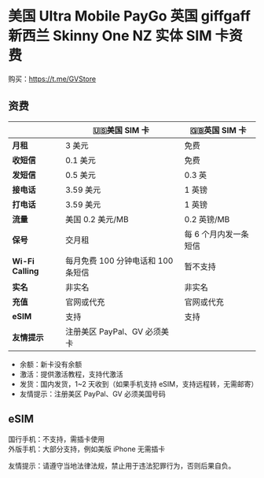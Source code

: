 # 美国 Ultra Mobile PayGo 英国 giffgaff 新西兰 Skinny One NZ 实体 SIM 卡资费

购买：https://t.me/GVStore

## 资费

|   |  🇺🇸美国 SIM 卡 | 🇬🇧英国 SIM 卡|
|  ----  | ----  |----  | 
|  **月租**  | 3 美元 |免费  | 
|  **收短信**|   0.1 美元   |免费  | 
|  **发短信** |   0.5 美元   |0.3 英 | 
| **接电话** | 3.59 美元    |1 英镑  |
| **打电话** | 3.59 美元    |1 英镑  |
|**流量**|美国 0.2 美元/MB|0.2 英镑/MB|
|**保号**|交月租|每 6 个月内发一条短信|
|**Wi-Fi Calling**|每月免费 100 分钟电话和 100 条短信|暂不支持|
|**实名** | 非实名 | 非实名 | 
|  **充值** |  官网或代充  | 官网或代充 |
|  **eSIM** |   支持  |  支持  |
| **友情提示**  | 注册美区 PayPal、GV 必须美卡   |    |

- 余额：新卡没有余额
- 激活：提供激活教程，支持代激活
- 发货：国内发货，1~2 天收到（如果手机支持 eSIM，支持远程转，无需邮寄）
- 友情提示：注册美区 PayPal、GV 必须美国号码

## eSIM
国行手机：不支持，需插卡使用\
外版手机：大部分支持，例如美版 iPhone 无需插卡



友情提示：请遵守当地法律法规，禁止用于违法犯罪行为，否则后果自负。
